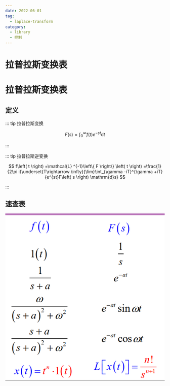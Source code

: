 ```yaml
---
date: 2022-06-01
tag:
  - laplace-transform
category:
  - library
  - 控制
---
```


# 拉普拉斯变换表

# 拉普拉斯变换表


## 定义

::: tip 拉普拉斯变换


$$
F\left( s \right) =\int_0^{\infty}{f\left( t \right) e^{-st}\mathrm{d}t}
$$

:::


::: tip 拉普拉斯逆变换


$$
f\left( t \right) =\mathcal{L} ^{-1}\left\{ F \right\} \left( t \right) =\frac{1}{2\pi i}\underset{T\rightarrow \infty}{\lim}\int_{\gamma -iT}^{\gamma +iT}{e^{st}F\left( s \right) \mathrm{d}s}
$$

:::


## 速查表

![Pasted image 20210804153751](./assets/Pasted-image-20210804153751.png)
